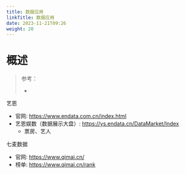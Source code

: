```yaml
---
title: 数据应用
linkTitle: 数据应用
date: 2023-11-21T09:26
weight: 20
---
```


# 概述

> 参考：
> 
> -


艺恩

- 官网: https://www.endata.com.cn/index.html
- 艺恩娱数（数据展示大盘）: https://ys.endata.cn/DataMarket/Index
  - 票房、艺人

七麦数据

- 官网: https://www.qimai.cn/
- 榜单: https://www.qimai.cn/rank